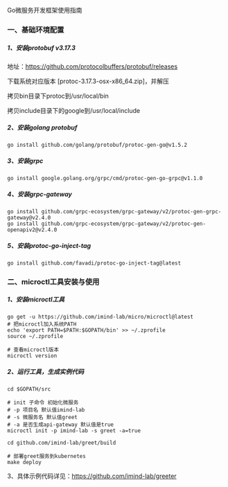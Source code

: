 Go微服务开发框架使用指南

### 一、基础环境配置

##### 1、安装protobuf v3.17.3

地址：https://github.com/protocolbuffers/protobuf/releases 

下载系统对应版本 [protoc-3.17.3-osx-x86_64.zip]，并解压

拷贝bin目录下protoc到/usr/local/bin

拷贝include目录下的google到/usr/local/include

##### 2、安装golang protobuf

```shell
go install github.com/golang/protobuf/protoc-gen-go@v1.5.2
```

##### 3、安装grpc

```shell
go install google.golang.org/grpc/cmd/protoc-gen-go-grpc@v1.1.0
```

##### 4、安装grpc-gateway

```shell
go install github.com/grpc-ecosystem/grpc-gateway/v2/protoc-gen-grpc-gateway@v2.4.0
go install github.com/grpc-ecosystem/grpc-gateway/v2/protoc-gen-openapiv2@v2.4.0
```

##### 5、安装protoc-go-inject-tag

```shell
go install github.com/favadi/protoc-go-inject-tag@latest
```

### 二、microctl工具安装与使用

##### 1、安装microctl工具

```shell
go get -u https://github.com/imind-lab/micro/microctl@latest
# 把microctl加入系统PATH
echo 'export PATH=$PATH:$GOPATH/bin' >> ~/.zprofile
source ~/.zprofile

# 查看microctl版本
microctl version
```

##### 2、运行工具，生成实例代码

```shell
cd $GOPATH/src

# init 子命令 初始化微服务
# -p 项目名 默认值imind-lab
# -s 微服务名 默认值greet
# -a 是否生成api-gateway 默认值是true
microctl init -p imind-lab -s greet -a=true

cd github.com/imind-lab/greet/build

# 部署greet服务到kubernetes
make deploy
```

3、具体示例代码详见：https://github.com/imind-lab/greeter
